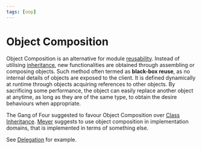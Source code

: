 ```yaml
---
tags: [oop]
---
```


# Object Composition

Object Composition is an alternative for module [reusability](202202041514.md).
Instead of utilising [inheritance](202302042023.md), new functionalities are
obtained through assembling or composing objects. Such method often termed as
**black-box reuse**, as no internal details of objects are exposed to the
client. It is defined dynamically at runtime through objects acquiring
references to other objects. By sacrificing some performance, the object can
easily replace another object at anytime, as long as they are of the same type,
to obtain the desire behaviours when appropriate.

The Gang of Four suggested to favour Object Composition over [Class Inheritance](202302042023.md).
[Meyer](lit/@Meyer2005.md) suggests to use object composition in implementation domains, that is implemented in terms of something else.

See [Delegation](202302051232.md) for example.
